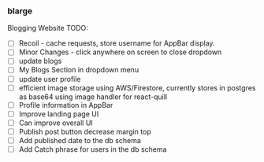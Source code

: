 ### blarge
Blogging Website
TODO: 
- [ ] Recoil - cache requests, store username for AppBar display.
- [ ] Minor Changes - click anywhere on screen to close dropdown
- [ ] update blogs
- [ ] My Blogs Section in dropdown menu
- [ ] update user profile
- [ ] efficient image storage using AWS/Firestore, currently stores in postgres as base64 using image handler for react-quill
- [ ] Profile information in AppBar
- [ ] Improve landing page UI
- [ ] Can improve overall UI
- [ ] Publish post button decrease margin top
- [ ] Add published date to the db schema
- [ ] Add Catch phrase for users in the db schema
